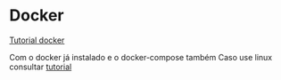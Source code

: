 # Docker

[Tutorial docker](https://www.youtube.com/watch?v=np_vyd7QlXk&ab_channel=MatheusBattisti-HoradeCodar)

Com o docker já instalado e o docker-compose também
Caso use linux consultar [tutorial](https://docs.docker.com/desktop/install/ubuntu/)